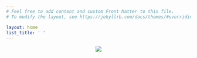 ```yaml
---
# Feel free to add content and custom Front Matter to this file.
# To modify the layout, see https://jekyllrb.com/docs/themes/#overriding-theme-defaults

layout: home
list_title: ' '
---
```

<p align="center"><img src="https://destaque.srebrasil.com/assets/destaques.gif"></p>